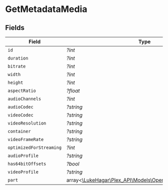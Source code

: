 # GetMetadataMedia


## Fields

| Field                                                                                                      | Type                                                                                                       | Required                                                                                                   | Description                                                                                                | Example                                                                                                    |
| ---------------------------------------------------------------------------------------------------------- | ---------------------------------------------------------------------------------------------------------- | ---------------------------------------------------------------------------------------------------------- | ---------------------------------------------------------------------------------------------------------- | ---------------------------------------------------------------------------------------------------------- |
| `id`                                                                                                       | *?int*                                                                                                     | :heavy_minus_sign:                                                                                         | N/A                                                                                                        | 15                                                                                                         |
| `duration`                                                                                                 | *?int*                                                                                                     | :heavy_minus_sign:                                                                                         | N/A                                                                                                        | 141417                                                                                                     |
| `bitrate`                                                                                                  | *?int*                                                                                                     | :heavy_minus_sign:                                                                                         | N/A                                                                                                        | 2278                                                                                                       |
| `width`                                                                                                    | *?int*                                                                                                     | :heavy_minus_sign:                                                                                         | N/A                                                                                                        | 1920                                                                                                       |
| `height`                                                                                                   | *?int*                                                                                                     | :heavy_minus_sign:                                                                                         | N/A                                                                                                        | 814                                                                                                        |
| `aspectRatio`                                                                                              | *?float*                                                                                                   | :heavy_minus_sign:                                                                                         | N/A                                                                                                        | 2.35                                                                                                       |
| `audioChannels`                                                                                            | *?int*                                                                                                     | :heavy_minus_sign:                                                                                         | N/A                                                                                                        | 2                                                                                                          |
| `audioCodec`                                                                                               | *?string*                                                                                                  | :heavy_minus_sign:                                                                                         | N/A                                                                                                        | aac                                                                                                        |
| `videoCodec`                                                                                               | *?string*                                                                                                  | :heavy_minus_sign:                                                                                         | N/A                                                                                                        | h264                                                                                                       |
| `videoResolution`                                                                                          | *?string*                                                                                                  | :heavy_minus_sign:                                                                                         | N/A                                                                                                        | 1080                                                                                                       |
| `container`                                                                                                | *?string*                                                                                                  | :heavy_minus_sign:                                                                                         | N/A                                                                                                        | mp4                                                                                                        |
| `videoFrameRate`                                                                                           | *?string*                                                                                                  | :heavy_minus_sign:                                                                                         | N/A                                                                                                        | 24p                                                                                                        |
| `optimizedForStreaming`                                                                                    | *?int*                                                                                                     | :heavy_minus_sign:                                                                                         | N/A                                                                                                        | 0                                                                                                          |
| `audioProfile`                                                                                             | *?string*                                                                                                  | :heavy_minus_sign:                                                                                         | N/A                                                                                                        | lc                                                                                                         |
| `has64bitOffsets`                                                                                          | *?bool*                                                                                                    | :heavy_minus_sign:                                                                                         | N/A                                                                                                        | false                                                                                                      |
| `videoProfile`                                                                                             | *?string*                                                                                                  | :heavy_minus_sign:                                                                                         | N/A                                                                                                        | high                                                                                                       |
| `part`                                                                                                     | array<[\LukeHagar\Plex_API\Models\Operations\GetMetadataPart](../../Models/Operations/GetMetadataPart.md)> | :heavy_minus_sign:                                                                                         | N/A                                                                                                        |                                                                                                            |